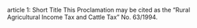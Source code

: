 article 1: Short Title
This Proclamation may be cited as the “Rural Agricultural Income Tax and Cattle Tax” No. 63&#x2F;1994. 
<ul>
</ul>
